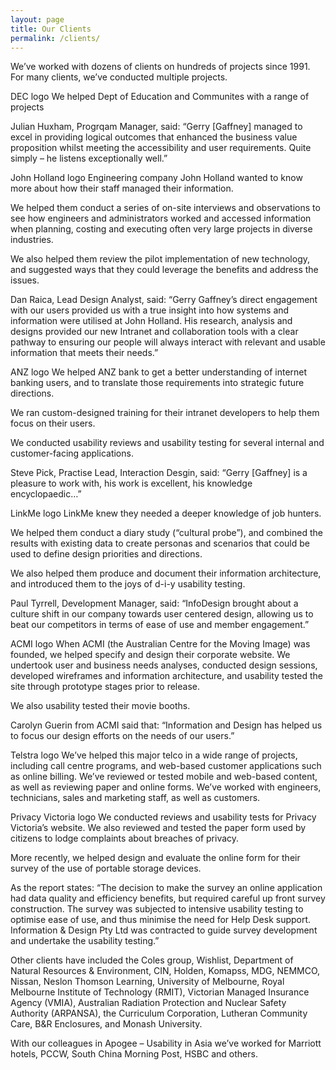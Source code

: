 ```yaml
---
layout: page
title: Our Clients
permalink: /clients/
---
```


We’ve worked with dozens of clients on hundreds of projects since 1991. For many clients, we’ve conducted multiple projects.

DEC logo
We helped Dept of Education and Communites with a range of projects

Julian Huxham, Progrqam Manager, said: “Gerry [Gaffney] managed to excel in providing logical outcomes that enhanced the business value proposition whilst meeting the accessibility and user requirements. Quite simply – he listens exceptionally well.”

John Holland logo
Engineering company John Holland wanted to know more about how their staff managed their information.

We helped them conduct a series of on-site interviews and observations to see how engineers and administrators worked and accessed information when planning, costing and executing often very large projects in diverse industries.

We also helped them review the pilot implementation of new technology, and suggested ways that they could leverage the benefits and address the issues.

Dan Raica, Lead Design Analyst, said: “Gerry Gaffney’s direct engagement with our users provided us with a true insight into how systems and information were utilised at John Holland. His research, analysis and designs provided our new Intranet and collaboration tools with a clear pathway to ensuring our people will always interact with relevant and usable information that meets their needs.”

ANZ logo
We helped ANZ bank to get a better understanding of internet banking users, and to translate those requirements into strategic future directions.

We ran custom-designed training for their intranet developers to help them focus on their users.

We conducted usability reviews and usability testing for several internal and customer-facing applications.

Steve Pick, Practise Lead, Interaction Desgin, said: “Gerry [Gaffney] is a pleasure to work with, his work is excellent, his knowledge encyclopaedic…”

LinkMe logo
LinkMe knew they needed a deeper knowledge of job hunters.

We helped them conduct a diary study (“cultural probe”), and combined the results with existing data to create personas and scenarios that could be used to define design priorities and directions.

We also helped them produce and document their information architecture, and introduced them to the joys of d-i-y usability testing.

Paul Tyrrell, Development Manager, said: “InfoDesign brought about a culture shift in our company towards user centered design, allowing us to beat our competitors in terms of ease of use and member engagement.”

ACMI logo
When ACMI (the Australian Centre for the Moving Image) was founded, we helped specify and design their corporate website. We undertook user and business needs analyses, conducted design sessions, developed wireframes and information architecture, and usability tested the site through prototype stages prior to release.

We also usability tested their movie booths.

Carolyn Guerin from ACMI said that: “Information and Design has helped us to focus our design efforts on the needs of our users.”

Telstra logo
We’ve helped this major telco in a wide range of projects, including call centre programs, and web-based customer applications such as online billing. We’ve reviewed or tested mobile and web-based content, as well as reviewing paper and online forms. We’ve worked with engineers, technicians, sales and marketing staff, as well as customers.

Privacy Victoria logo
We conducted reviews and usability tests for Privacy Victoria’s website. We also reviewed and tested the paper form used by citizens to lodge complaints about breaches of privacy.

More recently, we helped design and evaluate the online form for their survey of the use of portable storage devices.

As the report states: “The decision to make the survey an online application had data quality and efficiency benefits, but required careful up front survey construction. The survey was subjected to intensive usability testing to optimise ease of use, and thus minimise the need for Help Desk support. Information & Design Pty Ltd was contracted to guide survey development and undertake the usability testing.”

Other clients have included the Coles group, Wishlist, Department of Natural Resources & Environment, CIN, Holden, Komapss, MDG, NEMMCO, Nissan, Neslon Thomson Learning, University of Melbourne, Royal Melbourne Institute of Technology (RMIT), Victorian Managed Insurance Agency (VMIA), Australian Radiation Protection and Nuclear Safety Authority (ARPANSA), the Curriculum Corporation, Lutheran Community Care, B&R Enclosures, and Monash University.

With our colleagues in Apogee – Usability in Asia we’ve worked for Marriott hotels, PCCW, South China Morning Post, HSBC and others.